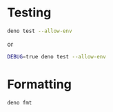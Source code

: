 # Testing

```bash
deno test --allow-env
```

or

```bash
DEBUG=true deno test --allow-env
```

# Formatting

```bash
deno fmt
```
